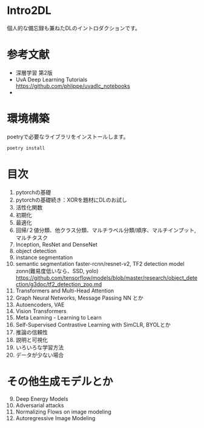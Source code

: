 # Intro2DL

個人的な備忘録も兼ねたDLのイントロダクションです。  

# 参考文献
- 深層学習 第2版
- UvA Deep Learning Tutorials https://github.com/phlippe/uvadlc_notebooks
- 


# 環境構築

poetryで必要なライブラリをインストールします。

``` python
poetry install
```

# 目次

1. pytorchの基礎
2. pytorchの基礎続き：XORを題材にDLのお試し
3. 活性化関数
4. 初期化
5. 最適化
6. 回帰/２値分類、他クラス分類、マルチラベル分類/順序、マルチインプット, マルチタスク
8. Inception, ResNet and DenseNet
9. object detection
10. instance segmentation
11. semantic segmentation
    faster-rcnn/resnet-v2, TF2 detection model zonn(難易度低いなら、SSD, yolo)
    https://github.com/tensorflow/models/blob/master/research/object_detection/g3doc/tf2_detection_zoo.md
7. Transformers and Multi-Head Attention
8. Graph Neural Networks, Message Passing NN とか
9. Autoencoders, VAE
10. Vision Transformers
11. Meta Learning - Learning to Learn
12. Self-Supervised Contrastive Learning with SimCLR, BYOLとか
16. 推論の信頼性
17. 説明と可視化
18. いろいろな学習方法
19. データが少ない場合

# その他生成モデルとか 
9. Deep Energy Models
11. Adversarial attacks
12. Normalizing Flows on image modeling
13. Autoregressive Image Modeling






